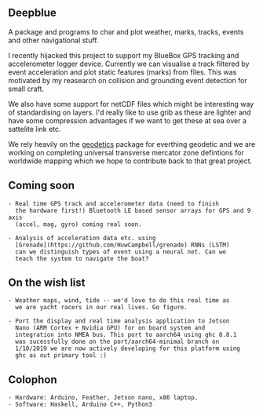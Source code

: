 Deepblue
--------

A package and programs to char and plot weather, marks, tracks, events
and other navigational stuff.

I recently hijacked this project to support my BlueBox GPS tracking and
accelerometer logger device. Currently we can visualise a track
filtered by event acceleration and plot static features (marks)
from files. This was motivated by my reasearch on collision and
grounding event detection for small craft.

We also have some support for netCDF files which might be interesting
way of standardising on layers.  I'd really like to use grib as these are
lighter and have some compression advantages if we want to get these
at sea over a sattelite link etc.

We rely heavily on the
[geodetics](https://github.com/PaulJohnson/geodetics) package for
everthing geodetic and we are working on completing universal
transverse mercator zone defintions for worldwide mapping which we
hope to contribute back to that great project.

## Coming soon
    - Real time GPS track and accelerometer data (need to finish
      the hardware first!) Bluetooth LE based sensor arrays for GPS and 9 axis
      (accel, mag, gyro) coming real soon.
      
    - Analysis of acceleration data etc. using
      [Grenade](https://github.com/HuwCampbell/grenade) RNNs (LSTM)
      can we distinguish types of event using a neural net. Can we
      teach the system to navigate the boat?
    
## On the wish list
    - Weather maps, wind, tide -- we'd love to do this real time as
      we are yacht racers in our real lives. Go figure.
      
    - Port the display and real time analysis application to Jetson
      Nano (ARM Cortex + Nvidia GPU) for on board system and
      integration into NMEA bus. This port to aarch64 using ghc 8.8.1
      was sucessfully done on the port/aarch64-minimal branch on
      1/10/2019 we are now actively developing for this platform using
      ghc as out primary tool :)
      
## Colophon
    - Hardware: Arduino, Feather, Jetson nano, x86 laptop.
    - Software: Haskell, Arduino C++, Python3
    
